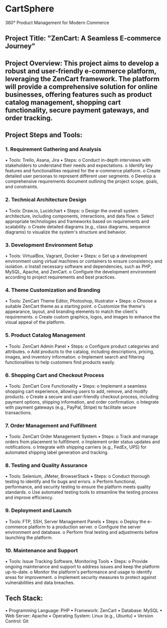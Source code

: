 # CartSphere
360° Product Management for Modern Commerce

## Project Title: "ZenCart: A Seamless E-commerce Journey"
## Project Overview: This project aims to develop a robust and user-friendly e-commerce platform, leveraging the ZenCart framework. The platform will provide a comprehensive solution for online businesses, offering features such as product catalog management, shopping cart functionality, secure payment gateways, and order tracking.
## Project Steps and Tools:
### 1. Requirement Gathering and Analysis
•	Tools: Trello, Asana, Jira
•	Steps:
o	Conduct in-depth interviews with stakeholders to understand their needs and expectations.
o	Identify key features and functionalities required for the e-commerce platform.
o	Create detailed user personas to represent different user segments.
o	Develop a comprehensive requirements document outlining the project scope, goals, and constraints.
### 2. Technical Architecture Design
•	Tools: Draw.io, Lucidchart
•	Steps:
o	Design the overall system architecture, including components, interactions, and data flow.
o	Select appropriate technologies and frameworks based on requirements and scalability.
o	Create detailed diagrams (e.g., class diagrams, sequence diagrams) to visualize the system's structure and behavior.
### 3. Development Environment Setup
•	Tools: VirtualBox, Vagrant, Docker
•	Steps:
o	Set up a development environment using virtual machines or containers to ensure consistency and isolation.
o	Install necessary software and dependencies, such as PHP, MySQL, Apache, and ZenCart.
o	Configure the development environment according to project requirements and best practices.
### 4. Theme Customization and Branding
•	Tools: ZenCart Theme Editor, Photoshop, Illustrator
•	Steps:
o	Choose a suitable ZenCart theme as a starting point.
o	Customize the theme's appearance, layout, and branding elements to match the client's requirements.
o	Create custom graphics, logos, and images to enhance the visual appeal of the platform.
### 5. Product Catalog Management
•	Tools: ZenCart Admin Panel
•	Steps:
o	Configure product categories and attributes.
o	Add products to the catalog, including descriptions, pricing, images, and inventory information.
o	Implement search and filtering functionalities to help customers find products easily.
### 6. Shopping Cart and Checkout Process
•	Tools: ZenCart Core Functionality
•	Steps:
o	Implement a seamless shopping cart experience, allowing users to add, remove, and modify products.
o	Create a secure and user-friendly checkout process, including payment options, shipping information, and order confirmation.
o	Integrate with payment gateways (e.g., PayPal, Stripe) to facilitate secure transactions.
### 7. Order Management and Fulfillment
•	Tools: ZenCart Order Management System
•	Steps:
o	Track and manage orders from placement to fulfillment.
o	Implement order status updates and notifications.
o	Integrate with shipping carriers (e.g., FedEx, UPS) for automated shipping label generation and tracking.
### 8. Testing and Quality Assurance
•	Tools: Selenium, JMeter, BrowserStack
•	Steps:
o	Conduct thorough testing to identify and fix bugs and errors.
o	Perform functional, performance, and security testing to ensure the platform meets quality standards.
o	Use automated testing tools to streamline the testing process and improve efficiency.
### 9. Deployment and Launch
•	Tools: FTP, SSH, Server Management Panels
•	Steps:
o	Deploy the e-commerce platform to a production server.
o	Configure the server environment and database.
o	Perform final testing and adjustments before launching the platform.
### 10. Maintenance and Support
•	Tools: Issue Tracking Software, Monitoring Tools
•	Steps:
o	Provide ongoing maintenance and support to address issues and keep the platform up-to-date.
o	Monitor the platform's performance and usage to identify areas for improvement.
o	Implement security measures to protect against vulnerabilities and data breaches.
## Tech Stack:
•	Programming Language: PHP
•	Framework: ZenCart
•	Database: MySQL
•	Web Server: Apache
•	Operating System: Linux (e.g., Ubuntu)
•	Version Control: Git

